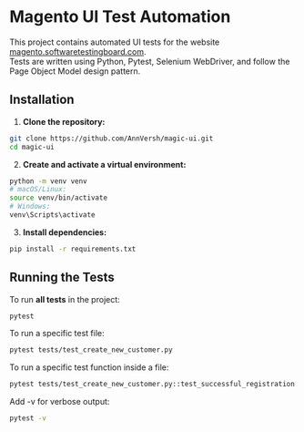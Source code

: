 # Magento UI Test Automation

This project contains automated UI tests for the website [magento.softwaretestingboard.com](https://magento.softwaretestingboard.com).  
Tests are written using Python, Pytest, Selenium WebDriver, and follow the Page Object Model design pattern.

## Installation

1. **Clone the repository:**

```bash
git clone https://github.com/AnnVersh/magic-ui.git
cd magic-ui
```

2. **Create and activate a virtual environment:**


```bash
python -m venv venv
# macOS/Linux:
source venv/bin/activate
# Windows:
venv\Scripts\activate
```
3. **Install dependencies:**

```bash
pip install -r requirements.txt
```
## Running the Tests

To run **all tests** in the project:

```bash
pytest
```

To run a specific test file:

```bash
pytest tests/test_create_new_customer.py
```

To run a specific test function inside a file:

```bash
pytest tests/test_create_new_customer.py::test_successful_registration
```

Add -v for verbose output:

```bash
pytest -v
```


